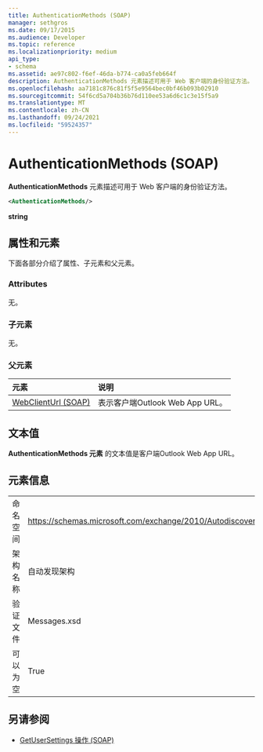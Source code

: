 ```yaml
---
title: AuthenticationMethods (SOAP)
manager: sethgros
ms.date: 09/17/2015
ms.audience: Developer
ms.topic: reference
ms.localizationpriority: medium
api_type:
- schema
ms.assetid: ae97c802-f6ef-46da-b774-ca0a5feb664f
description: AuthenticationMethods 元素描述可用于 Web 客户端的身份验证方法。
ms.openlocfilehash: aa7181c876c81f5f5e9564bec0bf46b093b02910
ms.sourcegitcommit: 54f6cd5a704b36b76d110ee53a6d6c1c3e15f5a9
ms.translationtype: MT
ms.contentlocale: zh-CN
ms.lasthandoff: 09/24/2021
ms.locfileid: "59524357"
---
```

# <a name="authenticationmethods-soap"></a>AuthenticationMethods (SOAP)

**AuthenticationMethods** 元素描述可用于 Web 客户端的身份验证方法。 
  
```XML
<AuthenticationMethods/>
```

 **string**
## <a name="attributes-and-elements"></a>属性和元素

下面各部分介绍了属性、子元素和父元素。
  
### <a name="attributes"></a>Attributes

无。
  
### <a name="child-elements"></a>子元素

无。
  
### <a name="parent-elements"></a>父元素

|**元素**|**说明**|
|:-----|:-----|
|[WebClientUrl (SOAP)](webclienturl-soap.md) <br/> |表示客户端Outlook Web App URL。  <br/> |
   
## <a name="text-value"></a>文本值

**AuthenticationMethods 元素** 的文本值是客户端Outlook Web App URL。 
  
## <a name="element-information"></a>元素信息

|||
|:-----|:-----|
|命名空间  <br/> |https://schemas.microsoft.com/exchange/2010/Autodiscover  <br/> |
|架构名称  <br/> |自动发现架构  <br/> |
|验证文件  <br/> |Messages.xsd  <br/> |
|可以为空  <br/> |True  <br/> |
   
## <a name="see-also"></a>另请参阅

- [GetUserSettings 操作 (SOAP)](getusersettings-operation-soap.md)

